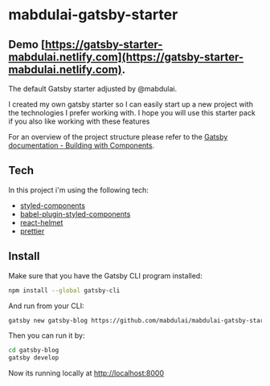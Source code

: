 # mabdulai-gatsby-starter

## Demo [https://gatsby-starter-mabdulai.netlify.com](https://gatsby-starter-mabdulai.netlify.com).


The default Gatsby starter adjusted by @mabdulai.

I created my own gatsby starter so I can easily start up a new project with the technologies I prefer working with.
I hope you will use this starter pack if you also like working with these features

For an overview of the project structure please refer to the [Gatsby documentation - Building with Components](https://www.gatsbyjs.org/docs/building-with-components/).

## Tech

In this project i'm using the following tech:

- [styled-components](https://www.styled-components.com/)
- [babel-plugin-styled-components](https://github.com/styled-components/babel-plugin-styled-components)
- [react-helmet](https://github.com/nfl/react-helmet)
- [prettier](https://github.com/prettier/prettier)

## Install

Make sure that you have the Gatsby CLI program installed:

```sh
npm install --global gatsby-cli
```

And run from your CLI:

```sh
gatsby new gatsby-blog https://github.com/mabdulai/mabdulai-gatsby-starter
```

Then you can run it by:

```sh
cd gatsby-blog
gatsby develop
```

Now its running locally at 
[http://localhost:8000](http://localhost:8000)
